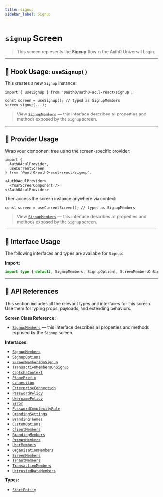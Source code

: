 ```yaml
---
title: signup
sidebar_label: Signup
---
```


# `signup` Screen

> This screen represents the **Signup** flow in the Auth0 Universal Login.

---

## 🔹 Hook Usage: `useSignup()`

This creates a new `Signup` instance:

```tsx
import { useSignup } from '@auth0/auth0-acul-react/signup';

const screen = useSignup(); // typed as SignupMembers
screen.signup(...);
```

> View [`SignupMembers`](https://auth0.github.io/universal-login/interfaces/Classes.SignupMembers.html) — this interface describes all properties and methods exposed by the `Signup` screen.

---

## 🔹 Provider Usage

Wrap your component tree using the screen-specific provider:

```tsx
import {
  Auth0AculProvider,
  useCurrentScreen
} from '@auth0/auth0-acul-react/signup';

<Auth0AculProvider>
  <YourScreenComponent />
</Auth0AculProvider>
```

Then access the screen instance anywhere via context:

```tsx
const screen = useCurrentScreen(); // typed as SignupMembers
```

> View [`SignupMembers`](https://auth0.github.io/universal-login/interfaces/Classes.SignupMembers.html) — this interface describes all properties and methods exposed by the `Signup` screen.

---

## 🔹 Interface Usage

The following interfaces and types are available for `Signup`:

**Import:**

```ts
import type { default, SignupMembers, SignupOptions, ScreenMembersOnSignup, TransactionMembersOnSignup, CaptchaContext, PhonePrefix, Connection, EnterpriseConnection, PasswordPolicy, UsernamePolicy, Error, PasswordComplexityRule, BrandingSettings, BrandingThemes, CustomOptions, ShortEntity, ClientMembers, BrandingMembers, PromptMembers, UserMembers, OrganizationMembers, ScreenMembers, TenantMembers, TransactionMembers, UntrustedDataMembers } from '@auth0/auth0-acul-react/signup';
```

---

## 🔸 API References

This section includes all the relevant types and interfaces for this screen. Use them for typing props, payloads, and extending behaviors.

**Screen Class Reference:**  
- [`SignupMembers`](https://auth0.github.io/universal-login/interfaces/Classes.SignupMembers.html) — this interface describes all properties and methods exposed by the `Signup` screen.

**Interfaces:**
- [`SignupMembers`](https://auth0.github.io/universal-login/interfaces/Classes.SignupMembers.html)
- [`SignupOptions`](https://auth0.github.io/universal-login/interfaces/Classes.SignupOptions.html)
- [`ScreenMembersOnSignup`](https://auth0.github.io/universal-login/interfaces/Classes.ScreenMembersOnSignup.html)
- [`TransactionMembersOnSignup`](https://auth0.github.io/universal-login/interfaces/Classes.TransactionMembersOnSignup.html)
- [`CaptchaContext`](https://auth0.github.io/universal-login/interfaces/Classes.CaptchaContext.html)
- [`PhonePrefix`](https://auth0.github.io/universal-login/interfaces/Classes.PhonePrefix.html)
- [`Connection`](https://auth0.github.io/universal-login/interfaces/Classes.Connection.html)
- [`EnterpriseConnection`](https://auth0.github.io/universal-login/interfaces/Classes.EnterpriseConnection.html)
- [`PasswordPolicy`](https://auth0.github.io/universal-login/interfaces/Classes.PasswordPolicy.html)
- [`UsernamePolicy`](https://auth0.github.io/universal-login/interfaces/Classes.UsernamePolicy.html)
- [`Error`](https://auth0.github.io/universal-login/interfaces/Classes.Error.html)
- [`PasswordComplexityRule`](https://auth0.github.io/universal-login/interfaces/Classes.PasswordComplexityRule.html)
- [`BrandingSettings`](https://auth0.github.io/universal-login/interfaces/Classes.BrandingSettings.html)
- [`BrandingThemes`](https://auth0.github.io/universal-login/interfaces/Classes.BrandingThemes.html)
- [`CustomOptions`](https://auth0.github.io/universal-login/interfaces/Classes.CustomOptions.html)
- [`ClientMembers`](https://auth0.github.io/universal-login/interfaces/Classes.ClientMembers.html)
- [`BrandingMembers`](https://auth0.github.io/universal-login/interfaces/Classes.BrandingMembers.html)
- [`PromptMembers`](https://auth0.github.io/universal-login/interfaces/Classes.PromptMembers.html)
- [`UserMembers`](https://auth0.github.io/universal-login/interfaces/Classes.UserMembers.html)
- [`OrganizationMembers`](https://auth0.github.io/universal-login/interfaces/Classes.OrganizationMembers.html)
- [`ScreenMembers`](https://auth0.github.io/universal-login/interfaces/Classes.ScreenMembers.html)
- [`TenantMembers`](https://auth0.github.io/universal-login/interfaces/Classes.TenantMembers.html)
- [`TransactionMembers`](https://auth0.github.io/universal-login/interfaces/Classes.TransactionMembers.html)
- [`UntrustedDataMembers`](https://auth0.github.io/universal-login/interfaces/Classes.UntrustedDataMembers.html)


**Types:**
- [`ShortEntity`](https://auth0.github.io/universal-login/types/Classes.ShortEntity.html)
